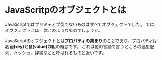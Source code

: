 # JavaScritpのオブジェクトとは

JavaScriptではプリミティブ型でないものはすべてオブジェクトでした。
ではオブジェクトとは一体どのようなものでしょうか。

JavaScriptのオブジェクトとは**プロパティの集まり**のことであり、プロパティは**名前(key)と値(value)の組**の概念です。
これは他の言語で言うところの連想配列、ハッシュ、辞書などと呼ばれるものと近いです。
